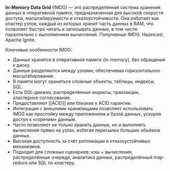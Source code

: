 **In-Memory Data Grid** (IMDG) — это распределённая система хранения данных в оперативной памяти, предназначенная для высокой скорости доступа, масштабируемости и отказоустойчивости. Она работает как кластер узлов, каждый из которых хранит часть данных в RAM, что позволяет быстро читать и записывать данные, в том числе параллельно с выполнением вычислений. Популярные IMDG: Hazelcast, Apache Ignite.

Ключевые особенности IMDG:
- Данные хранятся в оперативной памяти (in-memory), без обращения к диску.
- Данные разделяются между узлами, обеспечивая горизонтальное масштабирование.
- В памяти могут храниться сложные объекты, таблицы, индексы, SQL.
- Есть SQL-движки, распределённые индексы, транзакции, кластерное согласование.
- Предоставляют [[ACID]] или близкие к ACID гарантии.
- Интеграция с внешними хранилищами позволяет использовать IMDG как прослойку между приложением и базой данных, ускоряя доступ к «горячим» данным.
- Часто позволяют не только хранить данные, но и выполнять вычисления прямо на узлах, избегая пересылки больших объёмов данных.
- Высокая доступность за счёт репликации и отказоустойчивых механизмов.
- Подходит для сложных сценариев: кэш + вычисления, распределённые очереди, аналитика данных, распределённый map-reduce или SQL по кластеру.


